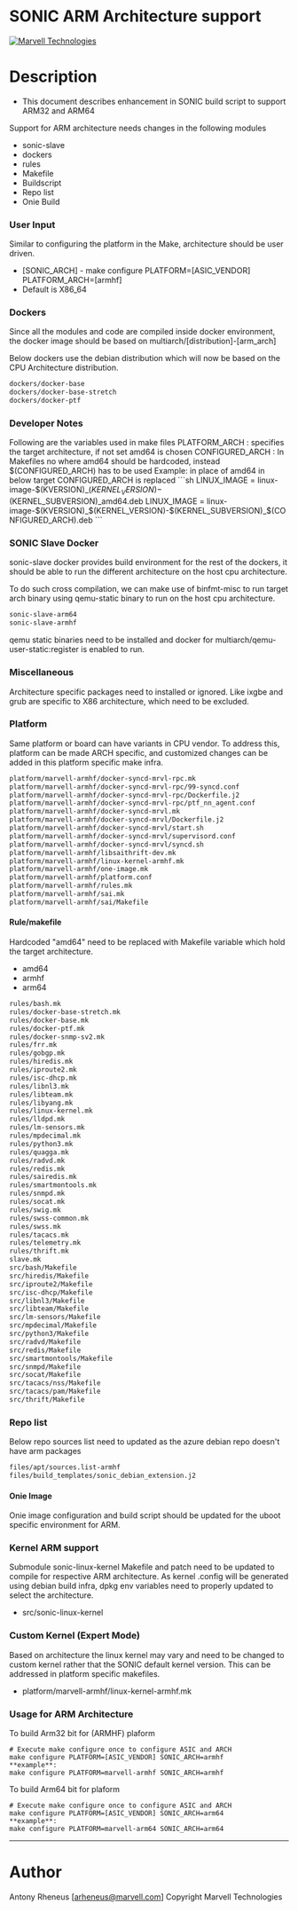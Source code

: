 # SONIC ARM Architecture support

[![Marvell Technologies](https://www.marvell.com/content/dam/marvell/en/rebrand/marvell-logo3.svg)](https://www.marvell.com/)

# Description

  - This document describes enhancement in SONIC build script to support ARM32 and ARM64
  
Support for ARM architecture needs changes in the following modules

  - sonic-slave
  - dockers
  - rules
  - Makefile
  - Buildscript
  - Repo list
  - Onie Build



### User Input

Similar to configuring the platform in the Make, architecture should be user driven.

* [SONIC_ARCH] - make configure PLATFORM=[ASIC_VENDOR] PLATFORM_ARCH=[armhf]
* Default is X86_64

### Dockers
Since all the modules and code are compiled inside docker environment, the docker image should be based on multiarch/[distribution]-[arm_arch] 

Below dockers use the debian distribution which will now be based on the CPU Architecture distribution.
```sh
dockers/docker-base
dockers/docker-base-stretch
dockers/docker-ptf
```

### Developer Notes
Following are the variables used in make files
PLATFORM_ARCH : specifies the target architecture, if not set amd64 is chosen
CONFIGURED_ARCH : In Makefiles no where amd64 should be hardcoded, instead $(CONFIGURED_ARCH) has to be used  
                  Example:  in place of amd64 in below target CONFIGURED_ARCH is replaced
                  ```sh
                LINUX_IMAGE = linux-image-$(KVERSION)_$(KERNEL_VERSION)-$(KERNEL_SUBVERSION)_amd64.deb
                LINUX_IMAGE = linux-image-$(KVERSION)_$(KERNEL_VERSION)-$(KERNEL_SUBVERSION)_$(CONFIGURED_ARCH).deb
                ```


### SONIC Slave Docker

sonic-slave docker provides build environment for the rest of the dockers, it should be able to run the different architecture on the host cpu architecture.

To do such cross compilation, we can make use of binfmt-misc to run target arch binary using qemu-static binary to run on the host cpu architecture. 

```sh
sonic-slave-arm64
sonic-slave-armhf
```

qemu static binaries need to be installed and docker for multiarch/qemu-user-static:register is enabled to run.

### Miscellaneous

Architecture specific packages need to installed or ignored.
Like ixgbe and grub are specific to X86 architecture, which need to be excluded.


### Platform

Same platform or board can have variants in CPU vendor. To address this, platform can be made ARCH specific, and customized changes can be added in this platform specific make infra.

```sh
platform/marvell-armhf/docker-syncd-mrvl-rpc.mk
platform/marvell-armhf/docker-syncd-mrvl-rpc/99-syncd.conf
platform/marvell-armhf/docker-syncd-mrvl-rpc/Dockerfile.j2
platform/marvell-armhf/docker-syncd-mrvl-rpc/ptf_nn_agent.conf
platform/marvell-armhf/docker-syncd-mrvl.mk
platform/marvell-armhf/docker-syncd-mrvl/Dockerfile.j2
platform/marvell-armhf/docker-syncd-mrvl/start.sh
platform/marvell-armhf/docker-syncd-mrvl/supervisord.conf
platform/marvell-armhf/docker-syncd-mrvl/syncd.sh
platform/marvell-armhf/libsaithrift-dev.mk
platform/marvell-armhf/linux-kernel-armhf.mk
platform/marvell-armhf/one-image.mk
platform/marvell-armhf/platform.conf
platform/marvell-armhf/rules.mk
platform/marvell-armhf/sai.mk
platform/marvell-armhf/sai/Makefile
```

#### Rule/makefile

Hardcoded "amd64" need to be replaced with Makefile variable which hold the target architecture.
* amd64
* armhf
* arm64

```sh
rules/bash.mk
rules/docker-base-stretch.mk
rules/docker-base.mk
rules/docker-ptf.mk
rules/docker-snmp-sv2.mk
rules/frr.mk
rules/gobgp.mk
rules/hiredis.mk
rules/iproute2.mk
rules/isc-dhcp.mk
rules/libnl3.mk
rules/libteam.mk
rules/libyang.mk
rules/linux-kernel.mk
rules/lldpd.mk
rules/lm-sensors.mk
rules/mpdecimal.mk
rules/python3.mk
rules/quagga.mk
rules/radvd.mk
rules/redis.mk
rules/sairedis.mk
rules/smartmontools.mk
rules/snmpd.mk
rules/socat.mk
rules/swig.mk
rules/swss-common.mk
rules/swss.mk
rules/tacacs.mk
rules/telemetry.mk
rules/thrift.mk
slave.mk
src/bash/Makefile
src/hiredis/Makefile
src/iproute2/Makefile
src/isc-dhcp/Makefile
src/libnl3/Makefile
src/libteam/Makefile
src/lm-sensors/Makefile
src/mpdecimal/Makefile
src/python3/Makefile
src/radvd/Makefile
src/redis/Makefile
src/smartmontools/Makefile
src/snmpd/Makefile
src/socat/Makefile
src/tacacs/nss/Makefile
src/tacacs/pam/Makefile
src/thrift/Makefile

```

### Repo list
Below repo sources list need to updated as the azure debian repo doesn't have arm packages 


```sh
files/apt/sources.list-armhf
files/build_templates/sonic_debian_extension.j2

```

#### Onie Image

Onie image configuration and build script should be updated for the uboot specific environment for ARM.

### Kernel ARM support

Submodule sonic-linux-kernel Makefile and patch need to be updated to compile for respective ARM architecture. As kernel .config will be generated using debian build infra, dpkg env variables need to properly updated to select the architecture.

 - src/sonic-linux-kernel
 
### Custom Kernel  (Expert Mode)

Based on architecture the linux kernel may vary and need to be changed to custom kernel rather that the SONIC default kernel version.
This can be addressed in platform specific makefiles.

 - platform/marvell-armhf/linux-kernel-armhf.mk


### Usage for ARM Architecture
To build Arm32 bit for (ARMHF) plaform

    # Execute make configure once to configure ASIC and ARCH
    make configure PLATFORM=[ASIC_VENDOR] SONIC_ARCH=armhf
    **example**:
    make configure PLATFORM=marvell-armhf SONIC_ARCH=armhf

To build Arm64 bit for plaform

    # Execute make configure once to configure ASIC and ARCH
    make configure PLATFORM=[ASIC_VENDOR] SONIC_ARCH=arm64
    **example**:
    make configure PLATFORM=marvell-arm64 SONIC_ARCH=arm64

---- 
Author
======
Antony Rheneus [arheneus@marvell.com]
Copyright Marvell Technologies

